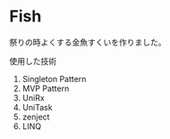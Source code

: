 # Fish

祭りの時よくする金魚すくいを作りました。

使用した技術
1. Singleton Pattern
2. MVP Pattern
3. UniRx
4. UniTask
5. zenject
6. LINQ

